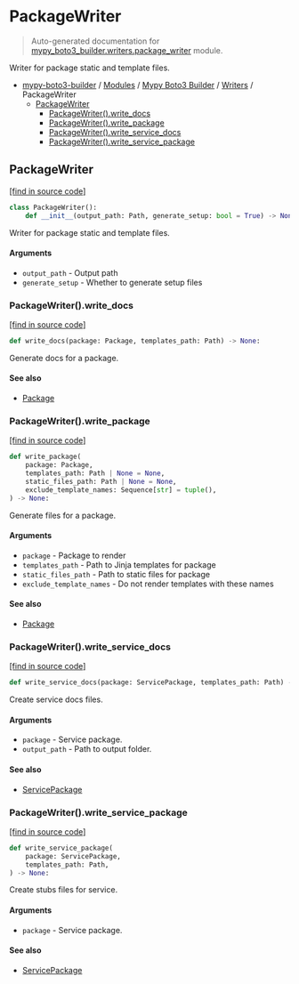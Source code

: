 # PackageWriter

> Auto-generated documentation for [mypy_boto3_builder.writers.package_writer](https://github.com/vemel/mypy_boto3_builder/blob/main/mypy_boto3_builder/writers/package_writer.py) module.

Writer for package static and template files.

- [mypy-boto3-builder](../../README.md#mypy_boto3_builder) / [Modules](../../MODULES.md#mypy-boto3-builder-modules) / [Mypy Boto3 Builder](../index.md#mypy-boto3-builder) / [Writers](index.md#writers) / PackageWriter
    - [PackageWriter](#packagewriter)
        - [PackageWriter().write_docs](#packagewriterwrite_docs)
        - [PackageWriter().write_package](#packagewriterwrite_package)
        - [PackageWriter().write_service_docs](#packagewriterwrite_service_docs)
        - [PackageWriter().write_service_package](#packagewriterwrite_service_package)

## PackageWriter

[[find in source code]](https://github.com/vemel/mypy_boto3_builder/blob/main/mypy_boto3_builder/writers/package_writer.py#L23)

```python
class PackageWriter():
    def __init__(output_path: Path, generate_setup: bool = True) -> None:
```

Writer for package static and template files.

#### Arguments

- `output_path` - Output path
- `generate_setup` - Whether to generate setup files

### PackageWriter().write_docs

[[find in source code]](https://github.com/vemel/mypy_boto3_builder/blob/main/mypy_boto3_builder/writers/package_writer.py#L175)

```python
def write_docs(package: Package, templates_path: Path) -> None:
```

Generate docs for a package.

#### See also

- [Package](../structures/package.md#package)

### PackageWriter().write_package

[[find in source code]](https://github.com/vemel/mypy_boto3_builder/blob/main/mypy_boto3_builder/writers/package_writer.py#L145)

```python
def write_package(
    package: Package,
    templates_path: Path | None = None,
    static_files_path: Path | None = None,
    exclude_template_names: Sequence[str] = tuple(),
) -> None:
```

Generate files for a package.

#### Arguments

- `package` - Package to render
- `templates_path` - Path to Jinja templates for package
- `static_files_path` - Path to static files for package
- `exclude_template_names` - Do not render templates with these names

#### See also

- [Package](../structures/package.md#package)

### PackageWriter().write_service_docs

[[find in source code]](https://github.com/vemel/mypy_boto3_builder/blob/main/mypy_boto3_builder/writers/package_writer.py#L305)

```python
def write_service_docs(package: ServicePackage, templates_path: Path) -> None:
```

Create service docs files.

#### Arguments

- `package` - Service package.
- `output_path` - Path to output folder.

#### See also

- [ServicePackage](../structures/service_package.md#servicepackage)

### PackageWriter().write_service_package

[[find in source code]](https://github.com/vemel/mypy_boto3_builder/blob/main/mypy_boto3_builder/writers/package_writer.py#L284)

```python
def write_service_package(
    package: ServicePackage,
    templates_path: Path,
) -> None:
```

Create stubs files for service.

#### Arguments

- `package` - Service package.

#### See also

- [ServicePackage](../structures/service_package.md#servicepackage)
